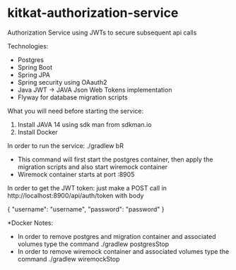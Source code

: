 # kitkat-authorization-service

Authorization Service using JWTs to secure subsequent api calls

Technologies:
* Postgres
* Spring Boot
* Spring JPA
* Spring security using OAauth2
* Java JWT -> JAVA Json Web Tokens implementation
* Flyway for database migration scripts

What you will need before starting the service:
1) Install JAVA 14 using sdk man from sdkman.io
2) Install Docker 

In order to run the service: ./gradlew bR
- This command will first start the postgres container, then apply the migration scripts and also start wiremock container
- Wiremock container starts at port :8905

In order to get the JWT token:
just make a POST call in http://localhost:8900/api/auth/token with body 

{
    "username": "username",
    "password": "password"
}

*Docker Notes:
- In order to remove postgres and migration container and associated volumes type the command ./gradlew postgresStop
- In order to remove wiremock container and associated volumes type the command ./gradlew wiremockStop